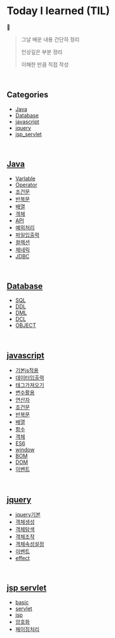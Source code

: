 # Today I learned (TIL)
📖
> 그날 배운 내용 간단히 정리
> 
> 인상깊은 부분 정리
> 
> 이해한 만큼 직접 작성


<br/>

## Categories

* [Java](#Java)
* [Database](#Database)
* [javascript](#javascript)
* [jquery](#jquery)
* [jsp_servlet](#jsp-servlet)





<br/>

## [Java](https://github.com/inhoru/TIL/tree/main/Java)
- [Varlable](https://github.com/inhoru/TIL/tree/main/Java/Varlable)
- [Operator](https://github.com/inhoru/TIL/tree/main/Java/Operator)
- [조건문](https://github.com/inhoru/TIL/tree/main/Java/%EC%A1%B0%EA%B1%B4%EB%AC%B8)
- [반복문](https://github.com/inhoru/TIL/tree/main/Java/%EB%B0%98%EB%B3%B5%EB%AC%B8)
- [배열](https://github.com/inhoru/TIL/tree/main/Java/%EB%B0%B0%EC%97%B4)
- [객체](https://github.com/inhoru/TIL/tree/main/Java/%EA%B0%9D%EC%B2%B4)
- [API](https://github.com/inhoru/TIL/tree/main/Java/API)
- [예외처리](https://github.com/inhoru/TIL/blob/main/Java/%EC%98%88%EC%99%B8%20%EC%B2%98%EB%A6%AC.md)
- [파일입출력](https://github.com/inhoru/TIL/tree/main/Java/%EC%9E%85%EC%B6%9C%EB%A0%A5(IO))
- [컬렉션](https://github.com/inhoru/TIL/tree/main/Java/%EC%BB%AC%EB%A0%89%EC%85%98)
- [제네릭](https://github.com/inhoru/TIL/tree/main/Java/%EC%A0%9C%EB%84%A4%EB%A6%AD)
- [JDBC](https://github.com/inhoru/TIL/tree/main/Java/Jdbc)

<br/>

## [Database](https://github.com/inhoru/TIL/tree/main/Database)
- [SQL](https://github.com/inhoru/TIL/blob/main/Database/Oracle/SQL.md)
- [DDL](https://github.com/inhoru/TIL/blob/main/Database/Oracle/DDL.md)
- [DML](https://github.com/inhoru/TIL/blob/main/Database/Oracle/DML.md)
- [DCL](https://github.com/inhoru/TIL/blob/main/Database/Oracle/DCL.md)
- [OBJECT](https://github.com/inhoru/TIL/blob/main/Database/Oracle/OBJECT.md)

<br/>

## [javascript](https://github.com/inhoru/TIL/tree/main/js)
- [기본js적용](https://github.com/inhoru/TIL/blob/main/js/%EA%B8%B0%EB%B3%B8js%EC%A0%81%EC%9A%A9.md)
- [데이터입출력](https://github.com/inhoru/TIL/blob/main/js/%EB%8D%B0%EC%9D%B4%ED%84%B0%EC%9E%85%EC%B6%9C%EB%A0%A5.md)
- [태그가져오기](https://github.com/inhoru/TIL/blob/main/js/%ED%83%9C%EA%B7%B8%EA%B0%80%EC%A0%B8%EC%98%A4%EA%B8%B0.md)
- [변수활용](https://github.com/inhoru/TIL/blob/main/js/%EB%B3%80%EC%88%98%ED%99%9C%EC%9A%A9.md)
- [연산자](https://github.com/inhoru/TIL/blob/main/js/%EC%97%B0%EC%82%B0%EC%9E%90.md)
- [조건문](https://github.com/inhoru/TIL/blob/main/js/%EC%A1%B0%EA%B1%B4%EB%AC%B8.md)
- [반복문](https://github.com/inhoru/TIL/blob/main/js/%EB%B0%98%EB%B3%B5%EB%AC%B8.md)
- [배열](https://github.com/inhoru/TIL/blob/main/js/%EB%B0%B0%EC%97%B4.md)
- [함수](https://github.com/inhoru/TIL/blob/main/js/%ED%95%A8%EC%88%98.md)
- [객체](https://github.com/inhoru/TIL/blob/main/js/%EA%B0%9D%EC%B2%B4.md)
- [ES6](https://github.com/inhoru/TIL/blob/main/js/ES6.md)
- [window](https://github.com/inhoru/TIL/blob/main/js/window.md)
- [BOM](https://github.com/inhoru/TIL/blob/main/js/BOM.md)
- [DOM](https://github.com/inhoru/TIL/blob/main/js/DOM.md)
- [이벤트](https://github.com/inhoru/TIL/blob/main/js/%EC%9D%B4%EB%B2%A4%ED%8A%B8.md)

<br/>

## [jquery](https://github.com/inhoru/TIL/tree/main/jquery)
- [jquery기본](https://github.com/inhoru/TIL/blob/main/jquery/jquer%EA%B8%B0%EB%B3%B8.md)
- [객체생성](https://github.com/inhoru/TIL/blob/main/jquery/%EA%B0%9D%EC%B2%B4%EC%83%9D%EC%84%B1.md)
- [객체탐색](https://github.com/inhoru/TIL/blob/main/jquery/%EA%B0%9D%EC%B2%B4%ED%83%90%EC%83%89.md)
- [객체조작](https://github.com/inhoru/TIL/blob/main/jquery/%EA%B0%9D%EC%B2%B4%EC%A1%B0%EC%9E%91.md)
- [객체속성설정](https://github.com/inhoru/TIL/blob/main/jquery/%EA%B0%9D%EC%B2%B4%EC%86%8D%EC%84%B1%EC%84%A4%EC%A0%95.md)
- [이벤트](https://github.com/inhoru/TIL/blob/main/jquery/%EC%9D%B4%EB%B2%A4%ED%8A%B8.md)
- [effect](https://github.com/inhoru/TIL/blob/main/jquery/effect.md)

<br/>

## [jsp servlet](https://github.com/inhoru/TIL/tree/main/jsp_servlet)
- [basic](https://github.com/inhoru/TIL/blob/main/jsp_servlet/basic.md)
- [servlet](https://github.com/inhoru/TIL/blob/main/jsp_servlet/servlet.md)
- [jsp](https://github.com/inhoru/TIL/blob/main/jsp_servlet/jsp.md)
- [암호화](https://github.com/inhoru/TIL/blob/main/jsp_servlet/%EC%95%94%ED%98%B8%ED%99%94.md)
- [페이징처리](https://github.com/inhoru/TIL/blob/main/jsp_servlet/%ED%8E%98%EC%9D%B4%EC%A7%95%EC%B2%98%EB%A6%AC.md)




